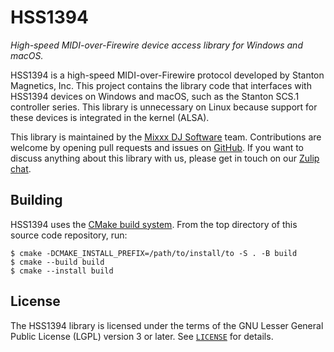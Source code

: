 # HSS1394

*High-speed MIDI-over-Firewire device access library for Windows and macOS.*

HSS1394 is a high-speed MIDI-over-Firewire protocol developed by Stanton Magnetics, Inc.
This project contains the library code that interfaces with HSS1394 devices on Windows and macOS, such as the Stanton SCS.1 controller series.
This library is unnecessary on Linux because support for these devices is integrated in the kernel (ALSA).

This library is maintained by the [Mixxx DJ Software](https://mixxx.org/) team.
Contributions are welcome by opening pull requests and issues on [GitHub](https://github.com/mixxxdj/hss1394).
If you want to discuss anything about this library with us, please get in touch on our [Zulip chat](https://mixxx.zulipchat.com/).

## Building

HSS1394 uses the [CMake build system](https://cmake.org/).
From the top directory of this source code repository, run:

    $ cmake -DCMAKE_INSTALL_PREFIX=/path/to/install/to -S . -B build
    $ cmake --build build
    $ cmake --install build

## License

The HSS1394 library is licensed under the terms of the GNU Lesser General Public License (LGPL) version 3 or later.
See [`LICENSE`](LICENSE) for details.
